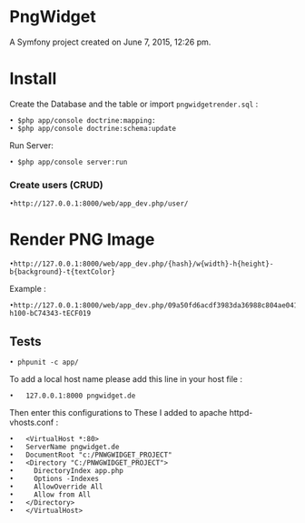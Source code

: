 PngWidget
=========

A Symfony project created on June 7, 2015, 12:26 pm.


# Install

Create the Database and the table or import `pngwidgetrender.sql` :

    • $php app/console doctrine:mapping:
    • $php app/console doctrine:schema:update
Run Server:

    • $php app/console server:run
 	
### Create users  (CRUD)
	•http://127.0.0.1:8000/web/app_dev.php/user/
# Render PNG Image

    •http://127.0.0.1:8000/web/app_dev.php/{hash}/w{width}-h{height}-b{background}-t{textColor}

Example :

    •http://127.0.0.1:8000/web/app_dev.php/09a50fd6acdf3983da36988c804ae041/w100-h100-bC74343-tECF019
    
## Tests

    • phpunit -c app/

To add a local host name please add this line in your host file :

    •	127.0.0.1:8000 pngwidget.de

Then enter this configurations to These I added to apache httpd-vhosts.conf :

    •	<VirtualHost *:80>
    •   ServerName pngwidget.de
    •   DocumentRoot "c:/PNWGWIDGET_PROJECT"
    •   <Directory "C:/PNWGWIDGET_PROJECT">
    •     DirectoryIndex app.php
    •     Options -Indexes
    •     AllowOverride All
    •     Allow from All
    •   </Directory>
    •   </VirtualHost>

